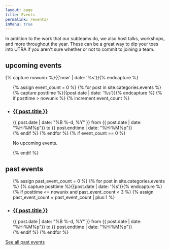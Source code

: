 ```yaml
---
layout: page
title: Events
permalink: /events/
inMenu: true
---
```


In addition to the work that our subteams do, we also host talks, workshops, and more throughout the year.
These can be a great way to dip your toes into UTRA if you aren't sure whether or not to commit to joining a team.

## upcoming events
{% capture nowunix %}{{'now' | date: '%s'}}{% endcapture %}
<ul class="post-list events-list">
    {% assign event_count = 0 %}
    {% for post in site.categories.events %}
      {% capture posttime %}{{post.date | date: '%s'}}{% endcapture %}
      {% if posttime > nowunix %}
      {% increment event_count %}
      <li>
          <h3>
              <a class="post-link" href="{{ post.url | prepend: site.baseurl }}">{{ post.title }}</a>
          </h3>
          <span class="post-meta">{{ post.date | date: "%B %-d, %Y" }}
          from {{ post.date | date: "%H:%M%p"}}
          to {{ post.endtime | date: "%H:%M%p"}}</span>
      </li>
      {% endif %}
    {% endfor %}
    {% if event_count == 0 %}
    <p>No upcoming events.</p>
    {% endif %}
</ul>

## past events
<ul class="post-list events-list">
    {% assign past_event_count = 0 %}
    {% for post in site.categories.events %}
      {% capture posttime %}{{post.date | date: '%s'}}{% endcapture %}
      {% if posttime <= nowunix and past_event_count < 3 %}
      {% assign past_event_count = past_event_count | plus:1 %}
      <li>
          <h3>
              <a class="post-link" href="{{ post.url | prepend: site.baseurl }}">{{ post.title }}</a>
          </h3>
          <span class="post-meta">{{ post.date | date: "%B %-d, %Y" }}
          from {{ post.date | date: "%H:%M%p"}}
          to {{ post.endtime | date: "%H:%M%p"}}</span>
      </li>
      {% endif %}
    {% endfor %}
</ul>

[See all past events](/events/all-events)
